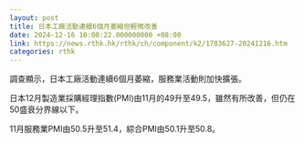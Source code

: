 ```yaml
---
layout: post
title: 日本工廠活動連續6個月萎縮但輕微改善
date: 2024-12-16 10:00:22.000000000 +08:00
link: https://news.rthk.hk/rthk/ch/component/k2/1783627-20241216.htm
categories: rthk
---
```


調查顯示，日本工廠活動連續6個月萎縮，服務業活動則加快擴張。

日本12月製造業採購經理指數(PMI)由11月的49升至49.5，雖然有所改善，但仍在50盛衰分界線以下。

11月服務業PMI由50.5升至51.4，綜合PMI由50.1升至50.8。
